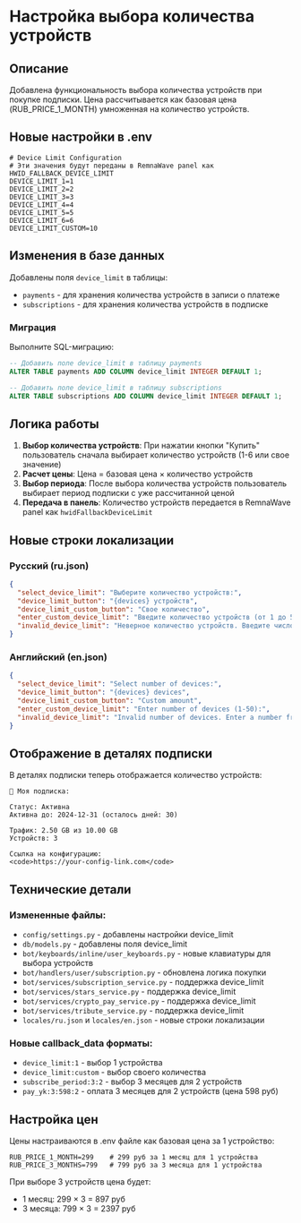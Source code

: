 # Настройка выбора количества устройств

## Описание

Добавлена функциональность выбора количества устройств при покупке подписки. Цена рассчитывается как базовая цена (RUB_PRICE_1_MONTH) умноженная на количество устройств.

## Новые настройки в .env

```env
# Device Limit Configuration
# Эти значения будут переданы в RemnaWave panel как HWID_FALLBACK_DEVICE_LIMIT
DEVICE_LIMIT_1=1
DEVICE_LIMIT_2=2
DEVICE_LIMIT_3=3
DEVICE_LIMIT_4=4
DEVICE_LIMIT_5=5
DEVICE_LIMIT_6=6
DEVICE_LIMIT_CUSTOM=10
```

## Изменения в базе данных

Добавлены поля `device_limit` в таблицы:
- `payments` - для хранения количества устройств в записи о платеже
- `subscriptions` - для хранения количества устройств в подписке

### Миграция

Выполните SQL-миграцию:

```sql
-- Добавить поле device_limit в таблицу payments
ALTER TABLE payments ADD COLUMN device_limit INTEGER DEFAULT 1;

-- Добавить поле device_limit в таблицу subscriptions  
ALTER TABLE subscriptions ADD COLUMN device_limit INTEGER DEFAULT 1;
```

## Логика работы

1. **Выбор количества устройств**: При нажатии кнопки "Купить" пользователь сначала выбирает количество устройств (1-6 или свое значение)
2. **Расчет цены**: Цена = базовая цена × количество устройств
3. **Выбор периода**: После выбора количества устройств пользователь выбирает период подписки с уже рассчитанной ценой
4. **Передача в панель**: Количество устройств передается в RemnaWave panel как `hwidFallbackDeviceLimit`

## Новые строки локализации

### Русский (ru.json)
```json
{
  "select_device_limit": "Выберите количество устройств:",
  "device_limit_button": "{devices} устройств",
  "device_limit_custom_button": "Свое количество",
  "enter_custom_device_limit": "Введите количество устройств (от 1 до 50):",
  "invalid_device_limit": "Неверное количество устройств. Введите число от 1 до 50."
}
```

### Английский (en.json)
```json
{
  "select_device_limit": "Select number of devices:",
  "device_limit_button": "{devices} devices",
  "device_limit_custom_button": "Custom amount",
  "enter_custom_device_limit": "Enter number of devices (1-50):",
  "invalid_device_limit": "Invalid number of devices. Enter a number from 1 to 50."
}
```

## Отображение в деталях подписки

В деталях подписки теперь отображается количество устройств:

```
🔐 Моя подписка:

Статус: Активна
Активна до: 2024-12-31 (осталось дней: 30)

Трафик: 2.50 GB из 10.00 GB
Устройств: 3

Ссылка на конфигурацию:
<code>https://your-config-link.com</code>
```

## Технические детали

### Измененные файлы:
- `config/settings.py` - добавлены настройки device_limit
- `db/models.py` - добавлены поля device_limit
- `bot/keyboards/inline/user_keyboards.py` - новые клавиатуры для выбора устройств
- `bot/handlers/user/subscription.py` - обновлена логика покупки
- `bot/services/subscription_service.py` - поддержка device_limit
- `bot/services/stars_service.py` - поддержка device_limit
- `bot/services/crypto_pay_service.py` - поддержка device_limit
- `bot/services/tribute_service.py` - поддержка device_limit
- `locales/ru.json` и `locales/en.json` - новые строки локализации

### Новые callback_data форматы:
- `device_limit:1` - выбор 1 устройства
- `device_limit:custom` - выбор своего количества
- `subscribe_period:3:2` - выбор 3 месяцев для 2 устройств
- `pay_yk:3:598:2` - оплата 3 месяцев для 2 устройств (цена 598 руб)

## Настройка цен

Цены настраиваются в .env файле как базовая цена за 1 устройство:

```env
RUB_PRICE_1_MONTH=299    # 299 руб за 1 месяц для 1 устройства
RUB_PRICE_3_MONTHS=799   # 799 руб за 3 месяца для 1 устройства
```

При выборе 3 устройств цена будет:
- 1 месяц: 299 × 3 = 897 руб
- 3 месяца: 799 × 3 = 2397 руб
